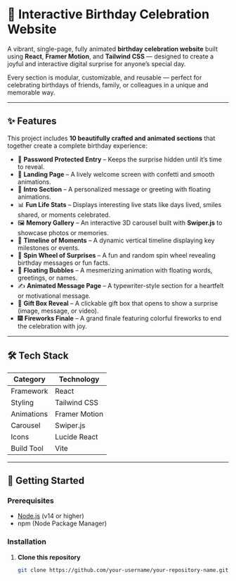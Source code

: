# 🎂 Interactive Birthday Celebration Website

A vibrant, single-page, fully animated **birthday celebration website** built using **React**, **Framer Motion**, and **Tailwind CSS** — designed to create a joyful and interactive digital surprise for anyone’s special day.

Every section is modular, customizable, and reusable — perfect for celebrating birthdays of friends, family, or colleagues in a unique and memorable way.

---

## ✨ Features

This project includes **10 beautifully crafted and animated sections** that together create a complete birthday experience:

- 🔐 **Password Protected Entry** – Keeps the surprise hidden until it’s time to reveal.  
- 🎉 **Landing Page** – A lively welcome screen with confetti and smooth animations.  
- 💌 **Intro Section** – A personalized message or greeting with floating animations.  
- 📊 **Fun Life Stats** – Displays interesting live stats like days lived, smiles shared, or moments celebrated.  
- 🖼️ **Memory Gallery** – An interactive 3D carousel built with **Swiper.js** to showcase photos or memories.  
- 🚀 **Timeline of Moments** – A dynamic vertical timeline displaying key milestones or events.  
- 🎡 **Spin Wheel of Surprises** – A fun and random spin wheel revealing birthday messages or fun facts.  
- 💭 **Floating Bubbles** – A mesmerizing animation with floating words, greetings, or names.  
- ✍️ **Animated Message Page** – A typewriter-style section for a heartfelt or motivational message.  
- 🎁 **Gift Box Reveal** – A clickable gift box that opens to show a surprise (image, message, or video).  
- 🎆 **Fireworks Finale** – A grand finale featuring colorful fireworks to end the celebration with joy.

---

## 🛠️ Tech Stack

| Category | Technology |
|-----------|-------------|
| Framework | React |
| Styling | Tailwind CSS |
| Animations | Framer Motion |
| Carousel | Swiper.js |
| Icons | Lucide React |
| Build Tool | Vite |

---

## 🚀 Getting Started

### **Prerequisites**
- [Node.js](https://nodejs.org/) (v14 or higher)
- npm (Node Package Manager)

### **Installation**

1. **Clone this repository**
   ```bash
   git clone https://github.com/your-username/your-repository-name.git

